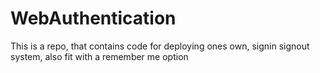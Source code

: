 # WebAuthentication
This is a repo, that contains code for deploying ones own, signin signout system, also fit with a remember me option
